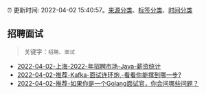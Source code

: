:alarm_clock: 更新时间: 2022-04-02 15:40:57。[来源分类](../README.md)、[标签分类](../TAGS.md)、[时间分类](../TIMELINE.md)

## 招聘面试


> 关键字：`招聘`、`面试`



- [2022-04-02-上海-2022-年招聘市场-Java-薪资统计](https://www.v2ex.com/t/844647) 
- [2022-04-02-推荐-Kafka-面试连环炮,-看看你能撑到哪一步?](https://toutiao.io/k/z30ehzv) 
- [2022-04-02-推荐-如果你是一个Golang面试官，你会问哪些问题？](https://toutiao.io/k/yvw61mc) 